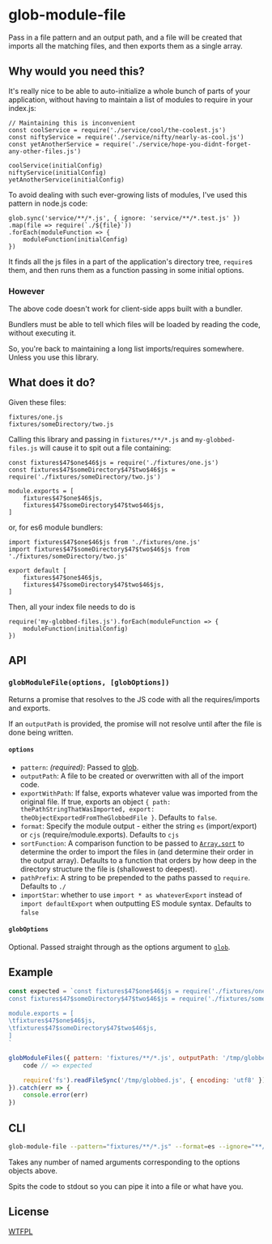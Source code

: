# glob-module-file

Pass in a file pattern and an output path, and a file will be created that imports all the matching files, and then exports them as a single array.

## Why would you need this?

It's really nice to be able to auto-initialize a whole bunch of parts of your application, without having to maintain a list of modules to require in your index.js:

```node
// Maintaining this is inconvenient
const coolService = require('./service/cool/the-coolest.js')
const niftyService = require('./service/nifty/nearly-as-cool.js')
const yetAnotherService = require('./service/hope-you-didnt-forget-any-other-files.js')

coolService(initialConfig)
niftyService(initialConfig)
yetAnotherService(initialConfig)
```

To avoid dealing with such ever-growing lists of modules, I've used this pattern in node.js code:

```node
glob.sync('service/**/*.js', { ignore: 'service/**/*.test.js' })
.map(file => require(`./${file}`))
.forEach(moduleFunction => {
	moduleFunction(initialConfig)
})
```

It finds all the js files in a part of the application's directory tree, `require`s them, and then runs them as a function passing in some initial options.

### However

The above code doesn't work for client-side apps built with a bundler.

Bundlers must be able to tell which files will be loaded by reading the code, without executing it.

So, you're back to maintaining a long list imports/requires somewhere.  Unless you use this library.

## What does it do?

Given these files:

```
fixtures/one.js
fixtures/someDirectory/two.js
```

Calling this library and passing in `fixtures/**/*.js` and `my-globbed-files.js` will cause it to spit out a file containing:

```node
const fixtures$47$one$46$js = require('./fixtures/one.js')
const fixtures$47$someDirectory$47$two$46$js = require('./fixtures/someDirectory/two.js')

module.exports = [
	fixtures$47$one$46$js,
	fixtures$47$someDirectory$47$two$46$js,
]
```

or, for es6 module bundlers:

```node
import fixtures$47$one$46$js from './fixtures/one.js'
import fixtures$47$someDirectory$47$two$46$js from './fixtures/someDirectory/two.js'

export default [
	fixtures$47$one$46$js,
	fixtures$47$someDirectory$47$two$46$js,
]
```

Then, all your index file needs to do is

```node
require('my-globbed-files.js').forEach(moduleFunction => {
	moduleFunction(initialConfig)
})
```

## API

### `globModuleFile(options, [globOptions])`

Returns a promise that resolves to the JS code with all the requires/imports and exports.

If an `outputPath` is provided, the promise will not resolve until after the file is done being written.

#### `options`

- `pattern`: *(required)*: Passed to [glob](https://www.npmjs.com/package/glob).
- `outputPath`: A file to be created or overwritten with all of the import code.
- `exportWithPath`:  If false, exports whatever value was imported from the original file.  If true, exports an object `{ path: thePathStringThatWasImported, export: theObjectExportedFromTheGlobbedFile }`.  Defaults to `false`.
- `format`: Specify the module output - either the string `es` (import/export) or `cjs` (require/module.exports).  Defaults to `cjs`
- `sortFunction`: A comparison function to be passed to [`Array.sort`](https://developer.mozilla.org/en-US/docs/Web/JavaScript/Reference/Global_Objects/Array/sort) to determine the order to import the files in (and determine their order in the output array).  Defaults to a function that orders by how deep in the directory structure the file is (shallowest to deepest).
- `pathPrefix`: A string to be prepended to the paths passed to `require`.  Defaults to `./`
- `importStar`: whether to use `import * as whateverExport` instead of `import defaultExport` when outputting ES module syntax.  Defaults to `false`

#### `globOptions`

Optional.  Passed straight through as the options argument to [`glob`](https://www.npmjs.com/package/glob#options).

## Example

<!--js
const globModuleFiles = require('./')
-->

```js
const expected = `const fixtures$47$one$46$js = require('./fixtures/one.js')
const fixtures$47$someDirectory$47$two$46$js = require('./fixtures/someDirectory/two.js')

module.exports = [
\tfixtures$47$one$46$js,
\tfixtures$47$someDirectory$47$two$46$js,
]
`

globModuleFiles({ pattern: 'fixtures/**/*.js', outputPath: '/tmp/globbed.js' }).then(code => {
	code // => expected

	require('fs').readFileSync('/tmp/globbed.js', { encoding: 'utf8' }) // => code
}).catch(err => {
	console.error(err)
})
```

## CLI

```sh
glob-module-file --pattern="fixtures/**/*.js" --format=es --ignore="**/one.js"
```

Takes any number of named arguments corresponding to the options objects above.

Spits the code to stdout so you can pipe it into a file or what have you.

## License

[WTFPL](http://wtfpl2.com)
